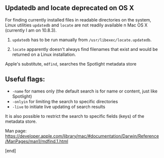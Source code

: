 ## Updatedb and locate deprecated on OS X

For finding currently installed files in readable directories on the system, Linux utilities `updatedb` and `locate` are not readily available n Mac OS X (currently I am on 10.8.3). 

 1. `updatedb` has to be run manually from `/usr/libexec/locate.updatedb`.

 1. `locate` apparently doesn't always find filenames that exist and would be returned on a Linux installation. 

Apple's substitute, `mdfind`, searches the Spotlight metadata store

## Useful flags:

 * `-name` for names only (the default search is for name or content, just like Spotlight)
 * `-onlyin` for limiting the search to specific directories
 * `-live` to initiate live updating of search results

It is also possible to restrict the search to specific fields (keys) of the metadata store.

Man page: https://developer.apple.com/library/mac/#documentation/Darwin/Reference/ManPages/man1/mdfind.1.html

[end]

